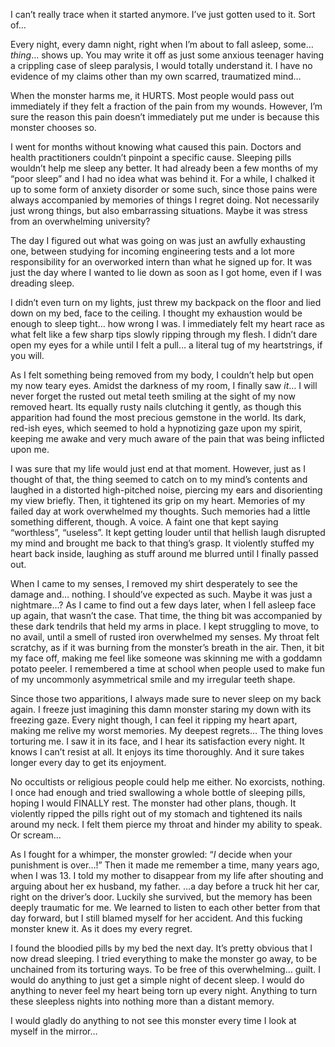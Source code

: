 I can’t really trace when it started anymore. I’ve just gotten used to it. Sort of… 

Every night, every damn night, right when I’m about to fall asleep, some… *thing*… shows up. You may write it off as just some anxious teenager having a crippling case of sleep paralysis, I would totally understand it. I have no evidence of my claims other than my own scarred, traumatized mind…

When the monster harms me, it HURTS. Most people would pass out immediately if they felt a fraction of the pain from my wounds. However, I’m sure the reason this pain doesn’t immediately put me under is because this monster chooses so.

I went for months without knowing what caused this pain. Doctors and health practitioners couldn’t pinpoint a specific cause. Sleeping pills wouldn’t help me sleep any better. It had already been a few months of my “poor sleep” and I had no idea what was behind it. For a while, I chalked it up to some form of anxiety disorder or some such, since those pains were always accompanied by memories of things I regret doing. Not necessarily just wrong things, but also embarrassing situations. Maybe it was stress from an overwhelming university? 

The day I figured out what was going on was just an awfully exhausting one, between studying for incoming engineering tests and a lot more responsibility for an overworked intern than what he signed up for. It was just the day where I wanted to lie down as soon as I got home, even if I was dreading sleep.

I didn’t even turn on my lights, just threw my backpack on the floor and lied down on my bed, face to the ceiling. I thought my exhaustion would be enough to sleep tight… how wrong I was. I immediately felt my heart race as what felt like a few sharp tips slowly ripping through my flesh. I didn’t dare open my eyes for a while until I felt a pull… a literal tug of my heartstrings, if you will.

As I felt something being removed from my body, I couldn’t help but open my now teary eyes. Amidst the darkness of my room, I finally saw *it*… I will never forget the rusted out metal teeth smiling at the sight of my now removed heart. Its equally rusty nails clutching it gently, as though this apparition had found the most precious gemstone in the world. Its dark, red-ish eyes, which seemed to hold a hypnotizing gaze upon my spirit, keeping me awake and very much aware of the pain that was being inflicted upon me. 

I was sure that my life would just end at that moment. However, just as I thought of that, the thing seemed to catch on to my mind’s contents and laughed in a distorted high-pitched noise, piercing my ears and disorienting my view briefly. Then, it tightened its grip on my heart. Memories of my failed day at work overwhelmed my thoughts. Such memories had a little something different, though. A voice. A faint one that kept saying “worthless”, “useless”. It kept getting louder until that hellish laugh disrupted my mind and brought me back to that thing’s grasp. It violently stuffed my heart back inside, laughing as stuff around me blurred until I finally passed out. 

When I came to my senses, I removed my shirt desperately to see the damage and… nothing. I should’ve expected as such. Maybe it was just a nightmare…? As I came to find out a few days later, when I fell asleep face up again, that wasn’t the case. That time, the thing bit was accompanied by these dark tendrils that held my arms in place. I kept struggling to move, to no avail, until a smell of rusted iron overwhelmed my senses. My throat felt scratchy, as if it was burning from the monster’s breath in the air. Then, it bit my face off, making me feel like someone was skinning me with a goddamn potato peeler. I remembered a time at school when people used to make fun of my uncommonly asymmetrical smile and my irregular teeth shape. 

Since those two apparitions, I always made sure to never sleep on my back again. I freeze just imagining this damn monster staring my down with its freezing gaze. Every night though, I can feel it ripping my heart apart, making me relive my worst memories. My deepest regrets… The thing loves torturing me. I saw it in its face, and I hear its satisfaction every night. It knows I can’t resist at all. It enjoys its time thoroughly. And it sure takes longer every day to get its enjoyment.

No occultists or religious people could help me either. No exorcists, nothing. I once had enough and tried swallowing a whole bottle of sleeping pills, hoping I would FINALLY rest. The monster had other plans, though. It violently ripped the pills right out of my stomach and tightened its nails around my neck. I felt them pierce my throat and hinder my ability to speak. Or scream…

As I fought for a whimper, the monster growled: “*I* decide when your punishment is over…!” Then it made me remember a time, many years ago, when I was 13. I told my mother to disappear from my life after shouting and arguing about her ex husband, my father. …a day before a truck hit her car, right on the driver’s door. Luckily she survived, but the memory has been deeply traumatic for me. We learned to listen to each other better from that day forward, but I still blamed myself for her accident. And this fucking monster knew it. As it does my every regret.

I found the bloodied pills by my bed the next day. It’s pretty obvious that I now dread sleeping. I tried everything to make the monster go away, to be unchained from its torturing ways. To be free of this overwhelming… guilt. I would do anything to just get a simple night of decent sleep. I would do anything to never feel my heart being torn up every night. Anything to turn these sleepless nights into nothing more than a distant memory. 

I would gladly do anything to not see this monster every time I look at myself in the mirror…